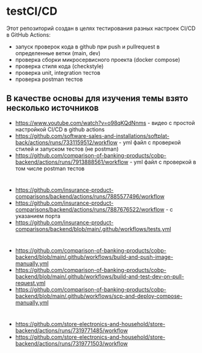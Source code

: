 # testCI/CD
Этот репозиторий создан в целях тестирования разных настроек CI/CD в GitHub Actions:
- запуск проверок кода в github при push и pullrequest в определенные ветки (main, dev)
- проверка сборки микросервисного проекта (docker compose)
- проверка стиля кода (checkstyle)
- проверка unit, integration тестов
- проверка postman тестов

## В качестве основы для изучения темы взято несколько источников
- https://www.youtube.com/watch?v=o98qKQdNnms - видео с простой настройкой CI/CD в github actions 
- https://github.com/software-sales-and-installations/softplat-back/actions/runs/7331159512/workflow - yml файл с проверкой стилей и запуском тестов (не postman) 
- https://github.com/comparison-of-banking-products/cobp-backend/actions/runs/7913888561/workflow - yml файл с проверкой в том числе postman тестов 
  
#
- https://github.com/insurance-product-comparisons/backend/actions/runs/7885577496/workflow
- https://github.com/insurance-product-comparisons/backend/actions/runs/7887676522/workflow - с указанием порта
- https://github.com/insurance-product-comparisons/backend/blob/main/.github/workflows/tests.yml
  
#
- https://github.com/comparison-of-banking-products/cobp-backend/blob/main/.github/workflows/build-and-push-image-manually.yml
- https://github.com/comparison-of-banking-products/cobp-backend/blob/main/.github/workflows/build-and-test-dev-on-pull-request.yml
- https://github.com/comparison-of-banking-products/cobp-backend/blob/main/.github/workflows/scp-and-deploy-compose-manually.yml
  
#
- https://github.com/store-electronics-and-household/store-backend/actions/runs/7319771485/workflow
- https://github.com/store-electronics-and-household/store-backend/actions/runs/7319771503/workflow
